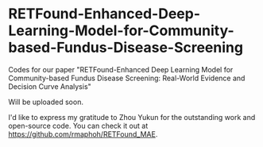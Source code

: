 # RETFound-Enhanced-Deep-Learning-Model-for-Community-based-Fundus-Disease-Screening
Codes for our paper "RETFound-Enhanced Deep Learning Model for Community-based Fundus Disease Screening: Real-World Evidence and Decision Curve Analysis"

Will be uploaded soon. 

I'd like to express my gratitude to Zhou Yukun for the outstanding work and open-source code. You can check it out at https://github.com/rmaphoh/RETFound_MAE.
